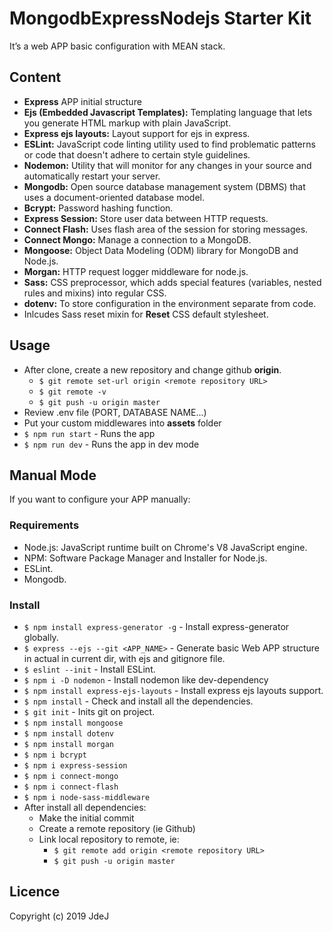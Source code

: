 # MongodbExpressNodejs Starter Kit

It’s a web APP basic configuration with MEAN stack.

## Content

- **Express** APP initial structure
- **Ejs (Embedded Javascript Templates):** Templating language that lets you generate HTML markup with plain JavaScript.
- **Express ejs layouts:** Layout support for ejs in express.
- **ESLint:** JavaScript code linting utility used to find problematic patterns or code that doesn't adhere to certain style guidelines.
- **Nodemon:** Utility that will monitor for any changes in your source and automatically restart your server.
- **Mongodb:** Open source database management system (DBMS) that uses a document-oriented database model.
- **Bcrypt:** Password hashing function. 
- **Express Session:** Store user data between HTTP requests.
- **Connect Flash:** Uses flash area of the session for storing messages.
- **Connect Mongo:** Manage a connection to a MongoDB.
- **Mongoose:** Object Data Modeling (ODM) library for MongoDB and Node.js.
- **Morgan:** HTTP request logger middleware for node.js.
- **Sass:**  CSS preprocessor, which adds special features (variables, nested rules and mixins) into regular CSS.
- **dotenv:** To store configuration in the environment separate from code.
- Inlcudes Sass reset mixin for **Reset** CSS default stylesheet.

## Usage

- After clone, create a new repository and change github **origin**.
  - `$ git remote set-url origin <remote repository URL>`
  - `$ git remote -v`
  - `$ git push -u origin master`
- Review .env file (PORT, DATABASE NAME...)
- Put your custom middlewares into **assets** folder
- `$ npm run start` - Runs the app
- `$ npm run dev` - Runs the app in dev mode

## Manual Mode
If you want to configure your APP manually:

### Requirements

- Node.js: JavaScript runtime built on Chrome's V8 JavaScript engine.
- NPM: Software Package Manager and Installer for Node.js.
- ESLint.
- Mongodb.

### Install

- `$ npm install express-generator -g` - Install express-generator globally.
- `$ express --ejs --git <APP_NAME>` - Generate basic Web APP structure in actual in current dir, with ejs and gitignore file.
- `$ eslint --init` - Install ESLint.
- `$ npm i -D nodemon` - Install nodemon like dev-dependency
- `$ npm install express-ejs-layouts` - Install express ejs layouts support.
- `$ npm install` - Check and install all the dependencies.
- `$ git init` - Inits git on project.
- `$ npm install mongoose`
- `$ npm install dotenv`
- `$ npm install morgan`
- `$ npm i bcrypt`
- `$ npm i express-session`
- `$ npm i connect-mongo`
- `$ npm i connect-flash`
- `$ npm i node-sass-middleware`
- After install all dependencies:
  - Make the initial commit
  - Create a remote repository (ie Github)
  - Link local repository to remote, ie:
    - `$ git remote add origin <remote repository URL>`
    - `$ git push -u origin master`

## Licence

Copyright (c) 2019 JdeJ